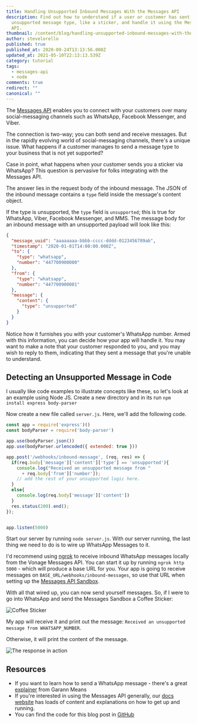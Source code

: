 ```yaml
---
title: Handling Unsupported Inbound Messages With the Messages API
description: Find out how to understand if a user or customer has sent you an
  unsupported message type, like a sticker, and handle it using the Messages
  API.
thumbnail: /content/blog/handling-unsupported-inbound-messages-with-the-messages-api-dr/Blog_Unsupported-Inbound-Messages_1200x600.png
author: stevelorello
published: true
published_at: 2020-09-24T13:13:56.000Z
updated_at: 2021-05-10T22:13:13.539Z
category: tutorial
tags:
  - messages-api
  - node
comments: true
redirect: ""
canonical: ""
---
```

The [Messages API](https://developer.nexmo.com/messages/overview) enables you to connect with your customers over many social-messaging channels such as WhatsApp, Facebook Messenger, and Viber.

The connection is two-way; you can both send and receive messages. But in the rapidly evolving world of social-messaging channels, there's a unique issue. What happens if a customer manages to send a message type to your business that is not yet supported?

Case in point, what happens when your customer sends you a sticker via WhatsApp? This question is pervasive for folks integrating with the Messages API.

The answer lies in the request body of the inbound message. The JSON of the inbound message contains a `type` field inside the message's content object.

If the type is unsupported, the `type` field is `unsupported`; this is true for WhatsApp, Viber, Facebook Messenger, and MMS. The message body for an inbound message with an unsupported payload will look like this:

```json
{
  "message_uuid": "aaaaaaaa-bbbb-cccc-dddd-0123456789ab",
  "timestamp": "2020-01-01T14:00:00.000Z",
  "to": {
    "type": "whatsapp",
    "number": "447700900000"
  },
  "from": {
    "type": "whatsapp",
    "number": "447700900001"
  },
  "message": {
    "content": {
      "type": "unsupported"
    }
  }
}
```

Notice how it furnishes you with your customer's WhatsApp number. Armed with this information, you can decide how your app will handle it. You may want to make a note that your customer responded to you, and you may wish to reply to them, indicating that they sent a message that you're unable to understand.

## Detecting an Unsupported Message in Code

I usually like code examples to illustrate concepts like these, so let's look at an example using Node JS. Create a new directory and in its run `npm install express body-parser`

Now create a new file called `server.js`. Here, we'll add the following code.

```js
const app = require('express')()
const bodyParser = require('body-parser')

app.use(bodyParser.json())
app.use(bodyParser.urlencoded({ extended: true }))

app.post('/webhooks/inbound-message', (req, res) => {  
  if(req.body['message']['content']['type'] == 'unsupported'){
    console.log("Received an unsupported message from " 
      + req.body['from']['number']);
    // add the rest of your unsupported logic here.
  }
  else{
    console.log(req.body['message']['content'])
  }
  res.status(200).end();
});


app.listen(5000)
```

Start our server by running `node server.js`. With our server running, the last thing we need to do is to wire up WhatsApp Messages to it.

I'd recommend using [ngrok](https://developer.nexmo.com/tools/ngrok) to receive inbound WhatsApp messages locally from the Vonage Messages API. You can start it up by running `ngrok http 5000` - which will produce a base URL for you. Your app is going to receive messages on `BASE_URL/webhooks/inbound-messages`, so use that URL when setting up the [Messages API Sandbox](https://developer.nexmo.com/messages/concepts/messages-api-sandbox#configure-webhooks).

With all that wired up, you can now send yourself messages. So, if I were to go into WhatsApp and send the Messages Sandbox a Coffee Sticker:

![Coffee Sticker](/content/blog/handling-unsupported-inbound-messages-with-the-messages-api/coffeesticker.png)

My app will receive it and print out the message: `Received an unsupported message from WHATSAPP_NUMBER`.

Otherwise, it will print the content of the message.

![The response in action](/content/blog/handling-unsupported-inbound-messages-with-the-messages-api/demo.png)

## Resources

* If you want to learn how to send a WhatsApp message - there's a great [explainer](https://www.nexmo.com/blog/2020/04/15/send-a-whatsapp-message-with-node-dr) from Garann Means
* If you're interested in using the Messages API generally, our [docs website](https://developer.nexmo.com/messages/overview) has loads of content and explanations on how to get up and running.
* You can find the code for this blog post in [GitHub](https://github.com/nexmo-community/handling-unsupported-inbound-messages)